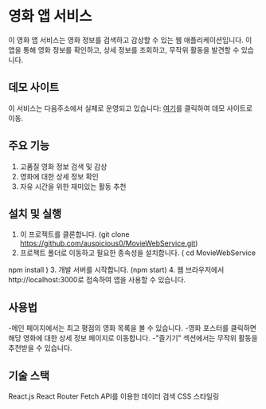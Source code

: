 # 영화 앱 서비스
이 영화 앱 서비스는 영화 정보를 검색하고 감상할 수 있는 웹 애플리케이션입니다. 이 앱을 통해 영화 정보를 확인하고, 상세 정보를 조회하고, 무작위 활동을 발견할 수 있습니다.

## 데모 사이트

이 서비스는 다음주소에서 실제로 운영되고 있습니다: [여기](https://auspicious0.github.io/MovieWebService/)를 클릭하여 데모 사이트로 이동.

## 주요 기능

1. 고품질 영화 정보 검색 및 감상
2. 영화에 대한 상세 정보 확인
3. 자유 시간을 위한 재미있는 활동 추천

## 설치 및 실행

1. 이 프로젝트를 클론합니다. (git clone https://github.com/auspicious0/MovieWebService.git)
2. 프로젝트 폴더로 이동하고 필요한 종속성을 설치합니다. 
(
  cd MovieWebService

  npm install
)
3. 개발 서버를 시작합니다. (npm start)
4. 웹 브라우저에서 http://localhost:3000로 접속하여 앱을 사용할 수 있습니다.

## 사용법
-메인 페이지에서는 최고 평점의 영화 목록을 볼 수 있습니다.
-영화 포스터를 클릭하면 해당 영화에 대한 상세 정보 페이지로 이동합니다.
-"즐기기" 섹션에서는 무작위 활동을 추천받을 수 있습니다.

## 기술 스택

React.js
React Router
Fetch API를 이용한 데이터 검색
CSS 스타일링


